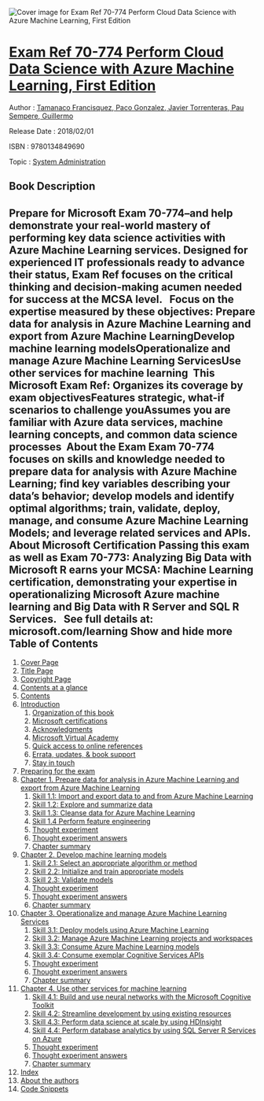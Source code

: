![Cover image for Exam Ref 70-774 Perform Cloud Data Science with Azure Machine Learning, First Edition](https://imgdetail.ebookreading.net/cover/cover/system_admin/EB9780134849690.jpg)

[Exam Ref 70-774 Perform Cloud Data Science with Azure Machine Learning, First Edition](https://ebookreading.net/view/book/Exam+Ref+70-774+Perform+Cloud+Data+Science+with+Azure+Machine+Learning%2C+First+Edition-EB9780134849690_1.html "Exam Ref 70-774 Perform Cloud Data Science with Azure Machine Learning, First Edition")
====================================================================================================================

Author : [Tamanaco Francisquez](https://ebookreading.net/search/author/Tamanaco+Francisquez),[ Paco Gonzalez](https://ebookreading.net/search/author/+Paco+Gonzalez),[ Javier Torrenteras](https://ebookreading.net/search/author/+Javier+Torrenteras),[ Pau Sempere](https://ebookreading.net/search/author/+Pau+Sempere),[ Guillermo](https://ebookreading.net/search/author/+Guillermo)

Release Date : 2018/02/01

ISBN : 9780134849690

Topic : [System Administration](https://ebookreading.net/search/category/system-administration)

Book Description
-----------------

 Prepare for Microsoft Exam 70-774–and help demonstrate your real-world mastery of performing key data science activities with Azure Machine Learning services. Designed for experienced IT professionals ready to advance their status, Exam Ref focuses on the critical thinking and decision-making acumen needed for success at the MCSA level.
 
Focus on the expertise measured by these objectives:
Prepare data for analysis in Azure Machine Learning and export from Azure Machine LearningDevelop machine learning modelsOperationalize and manage Azure Machine Learning ServicesUse other services for machine learning 
This Microsoft Exam Ref:
Organizes its coverage by exam objectivesFeatures strategic, what-if scenarios to challenge youAssumes you are familiar with Azure data services, machine learning concepts, and common data science processes 
About the Exam
Exam 70-774 focuses on skills and knowledge needed to prepare data for analysis with Azure Machine Learning; find key variables describing your data’s behavior; develop models and identify optimal algorithms; train, validate, deploy, manage, and consume Azure Machine Learning Models; and leverage related services and APIs.
 
About Microsoft Certification
Passing this exam as well as Exam 70-773: Analyzing Big Data with Microsoft R earns your MCSA: Machine Learning certification, demonstrating your expertise in operationalizing Microsoft Azure machine learning and Big Data with R Server and SQL R Services.
 
See full details at: microsoft.com/learning
        Show and hide more                
Table of Contents
-----------------

1. [Cover Page](https://ebookreading.net/view/book/Exam+Ref+70-774+Perform+Cloud+Data+Science+with+Azure+Machine+Learning%2C+First+Edition-EB9780134849690_1.html)
1. [Title Page](https://ebookreading.net/view/book/Exam+Ref+70-774+Perform+Cloud+Data+Science+with+Azure+Machine+Learning%2C+First+Edition-EB9780134849690_2.html)
1. [Copyright Page](https://ebookreading.net/view/book/Exam+Ref+70-774+Perform+Cloud+Data+Science+with+Azure+Machine+Learning%2C+First+Edition-EB9780134849690_3.html)
1. [Contents at a glance](https://ebookreading.net/view/book/Exam+Ref+70-774+Perform+Cloud+Data+Science+with+Azure+Machine+Learning%2C+First+Edition-EB9780134849690_4.html)
1. [Contents](https://ebookreading.net/view/book/Exam+Ref+70-774+Perform+Cloud+Data+Science+with+Azure+Machine+Learning%2C+First+Edition-EB9780134849690_5.html)
1. [Introduction](https://ebookreading.net/view/book/Exam+Ref+70-774+Perform+Cloud+Data+Science+with+Azure+Machine+Learning%2C+First+Edition-EB9780134849690_6.html#pref01)
    1. [Organization of this book](https://ebookreading.net/view/book/Exam+Ref+70-774+Perform+Cloud+Data+Science+with+Azure+Machine+Learning%2C+First+Edition-EB9780134849690_6.html#pref01lev1sec1)
    1. [Microsoft certifications](https://ebookreading.net/view/book/Exam+Ref+70-774+Perform+Cloud+Data+Science+with+Azure+Machine+Learning%2C+First+Edition-EB9780134849690_6.html#pref01lev1sec2)
    1. [Acknowledgments](https://ebookreading.net/view/book/Exam+Ref+70-774+Perform+Cloud+Data+Science+with+Azure+Machine+Learning%2C+First+Edition-EB9780134849690_6.html#pref01lev1sec3)
    1. [Microsoft Virtual Academy](https://ebookreading.net/view/book/Exam+Ref+70-774+Perform+Cloud+Data+Science+with+Azure+Machine+Learning%2C+First+Edition-EB9780134849690_6.html#pref01lev1sec4)
    1. [Quick access to online references](https://ebookreading.net/view/book/Exam+Ref+70-774+Perform+Cloud+Data+Science+with+Azure+Machine+Learning%2C+First+Edition-EB9780134849690_6.html#pref01lev1sec5)
    1. [Errata, updates, &amp; book support](https://ebookreading.net/view/book/Exam+Ref+70-774+Perform+Cloud+Data+Science+with+Azure+Machine+Learning%2C+First+Edition-EB9780134849690_6.html#pref01lev1sec6)
    1. [Stay in touch](https://ebookreading.net/view/book/Exam+Ref+70-774+Perform+Cloud+Data+Science+with+Azure+Machine+Learning%2C+First+Edition-EB9780134849690_6.html#pref01lev1sec7)
1. [Preparing for the exam](https://ebookreading.net/view/book/Exam+Ref+70-774+Perform+Cloud+Data+Science+with+Azure+Machine+Learning%2C+First+Edition-EB9780134849690_7.html#pref02)
1. [Chapter 1. Prepare data for analysis in Azure Machine Learning and export from Azure Machine Learning](https://ebookreading.net/view/book/Exam+Ref+70-774+Perform+Cloud+Data+Science+with+Azure+Machine+Learning%2C+First+Edition-EB9780134849690_8.html#ch01)
    1. [Skill 1.1: Import and export data to and from Azure Machine Learning](https://ebookreading.net/view/book/Exam+Ref+70-774+Perform+Cloud+Data+Science+with+Azure+Machine+Learning%2C+First+Edition-EB9780134849690_8.html#ch01lev1sec1)
    1. [Skill 1.2: Explore and summarize data](https://ebookreading.net/view/book/Exam+Ref+70-774+Perform+Cloud+Data+Science+with+Azure+Machine+Learning%2C+First+Edition-EB9780134849690_8.html#ch01lev1sec2)
    1. [Skill 1.3: Cleanse data for Azure Machine Learning](https://ebookreading.net/view/book/Exam+Ref+70-774+Perform+Cloud+Data+Science+with+Azure+Machine+Learning%2C+First+Edition-EB9780134849690_8.html#ch01lev1sec3)
    1. [Skill 1.4 Perform feature engineering](https://ebookreading.net/view/book/Exam+Ref+70-774+Perform+Cloud+Data+Science+with+Azure+Machine+Learning%2C+First+Edition-EB9780134849690_8.html#ch01lev1sec4)
    1. [Thought experiment](https://ebookreading.net/view/book/Exam+Ref+70-774+Perform+Cloud+Data+Science+with+Azure+Machine+Learning%2C+First+Edition-EB9780134849690_8.html#ch01lev1sec5)
    1. [Thought experiment answers](https://ebookreading.net/view/book/Exam+Ref+70-774+Perform+Cloud+Data+Science+with+Azure+Machine+Learning%2C+First+Edition-EB9780134849690_8.html#ch01lev1sec6)
    1. [Chapter summary](https://ebookreading.net/view/book/Exam+Ref+70-774+Perform+Cloud+Data+Science+with+Azure+Machine+Learning%2C+First+Edition-EB9780134849690_8.html#ch01lev1sec7)
1. [Chapter 2. Develop machine learning models](https://ebookreading.net/view/book/Exam+Ref+70-774+Perform+Cloud+Data+Science+with+Azure+Machine+Learning%2C+First+Edition-EB9780134849690_9.html#ch02)
    1. [Skill 2.1: Select an appropriate algorithm or method](https://ebookreading.net/view/book/Exam+Ref+70-774+Perform+Cloud+Data+Science+with+Azure+Machine+Learning%2C+First+Edition-EB9780134849690_9.html#ch02lev1sec1)
    1. [Skill 2.2: Initialize and train appropriate models](https://ebookreading.net/view/book/Exam+Ref+70-774+Perform+Cloud+Data+Science+with+Azure+Machine+Learning%2C+First+Edition-EB9780134849690_9.html#ch02lev1sec2)
    1. [Skill 2.3: Validate models](https://ebookreading.net/view/book/Exam+Ref+70-774+Perform+Cloud+Data+Science+with+Azure+Machine+Learning%2C+First+Edition-EB9780134849690_9.html#ch02lev1sec3)
    1. [Thought experiment](https://ebookreading.net/view/book/Exam+Ref+70-774+Perform+Cloud+Data+Science+with+Azure+Machine+Learning%2C+First+Edition-EB9780134849690_9.html#ch02lev1sec4)
    1. [Thought experiment answers](https://ebookreading.net/view/book/Exam+Ref+70-774+Perform+Cloud+Data+Science+with+Azure+Machine+Learning%2C+First+Edition-EB9780134849690_9.html#ch02lev1sec5)
    1. [Chapter summary](https://ebookreading.net/view/book/Exam+Ref+70-774+Perform+Cloud+Data+Science+with+Azure+Machine+Learning%2C+First+Edition-EB9780134849690_9.html#ch02lev1sec6)
1. [Chapter 3. Operationalize and manage Azure Machine Learning Services](https://ebookreading.net/view/book/Exam+Ref+70-774+Perform+Cloud+Data+Science+with+Azure+Machine+Learning%2C+First+Edition-EB9780134849690_10.html#ch03)
    1. [Skill 3.1: Deploy models using Azure Machine Learning](https://ebookreading.net/view/book/Exam+Ref+70-774+Perform+Cloud+Data+Science+with+Azure+Machine+Learning%2C+First+Edition-EB9780134849690_10.html#ch03lev1sec1)
    1. [Skill 3.2: Manage Azure Machine Learning projects and workspaces](https://ebookreading.net/view/book/Exam+Ref+70-774+Perform+Cloud+Data+Science+with+Azure+Machine+Learning%2C+First+Edition-EB9780134849690_10.html#ch03lev1sec2)
    1. [Skill 3.3: Consume Azure Machine Learning models](https://ebookreading.net/view/book/Exam+Ref+70-774+Perform+Cloud+Data+Science+with+Azure+Machine+Learning%2C+First+Edition-EB9780134849690_10.html#ch03lev1sec3)
    1. [Skill 3.4: Consume exemplar Cognitive Services APIs](https://ebookreading.net/view/book/Exam+Ref+70-774+Perform+Cloud+Data+Science+with+Azure+Machine+Learning%2C+First+Edition-EB9780134849690_10.html#ch03lev1sec4)
    1. [Thought experiment](https://ebookreading.net/view/book/Exam+Ref+70-774+Perform+Cloud+Data+Science+with+Azure+Machine+Learning%2C+First+Edition-EB9780134849690_10.html#ch03lev1sec5)
    1. [Thought experiment answers](https://ebookreading.net/view/book/Exam+Ref+70-774+Perform+Cloud+Data+Science+with+Azure+Machine+Learning%2C+First+Edition-EB9780134849690_10.html#ch03lev1sec6)
    1. [Chapter summary](https://ebookreading.net/view/book/Exam+Ref+70-774+Perform+Cloud+Data+Science+with+Azure+Machine+Learning%2C+First+Edition-EB9780134849690_10.html#ch03lev1sec7)
1. [Chapter 4. Use other services for machine learning](https://ebookreading.net/view/book/Exam+Ref+70-774+Perform+Cloud+Data+Science+with+Azure+Machine+Learning%2C+First+Edition-EB9780134849690_11.html#ch04)
    1. [Skill 4.1: Build and use neural networks with the Microsoft Cognitive Toolkit](https://ebookreading.net/view/book/Exam+Ref+70-774+Perform+Cloud+Data+Science+with+Azure+Machine+Learning%2C+First+Edition-EB9780134849690_11.html#ch04lev1sec1)
    1. [Skill 4.2: Streamline development by using existing resources](https://ebookreading.net/view/book/Exam+Ref+70-774+Perform+Cloud+Data+Science+with+Azure+Machine+Learning%2C+First+Edition-EB9780134849690_11.html#ch04lev1sec2)
    1. [Skill 4.3: Perform data science at scale by using HDInsight](https://ebookreading.net/view/book/Exam+Ref+70-774+Perform+Cloud+Data+Science+with+Azure+Machine+Learning%2C+First+Edition-EB9780134849690_11.html#ch04lev1sec3)
    1. [Skill 4.4: Perform database analytics by using SQL Server R Services on Azure](https://ebookreading.net/view/book/Exam+Ref+70-774+Perform+Cloud+Data+Science+with+Azure+Machine+Learning%2C+First+Edition-EB9780134849690_11.html#ch04lev1sec4)
    1. [Thought experiment](https://ebookreading.net/view/book/Exam+Ref+70-774+Perform+Cloud+Data+Science+with+Azure+Machine+Learning%2C+First+Edition-EB9780134849690_11.html#ch04lev1sec5)
    1. [Thought experiment answers](https://ebookreading.net/view/book/Exam+Ref+70-774+Perform+Cloud+Data+Science+with+Azure+Machine+Learning%2C+First+Edition-EB9780134849690_11.html#ch04lev1sec6)
    1. [Chapter summary](https://ebookreading.net/view/book/Exam+Ref+70-774+Perform+Cloud+Data+Science+with+Azure+Machine+Learning%2C+First+Edition-EB9780134849690_11.html#ch04lev1sec7)
1. [Index](https://ebookreading.net/view/book/Exam+Ref+70-774+Perform+Cloud+Data+Science+with+Azure+Machine+Learning%2C+First+Edition-EB9780134849690_12.html)
1. [About the authors](https://ebookreading.net/view/book/Exam+Ref+70-774+Perform+Cloud+Data+Science+with+Azure+Machine+Learning%2C+First+Edition-EB9780134849690_13.html)
1. [Code Snippets](https://ebookreading.net/view/book/Exam+Ref+70-774+Perform+Cloud+Data+Science+with+Azure+Machine+Learning%2C+First+Edition-EB9780134849690_15.html#ch01_images)
